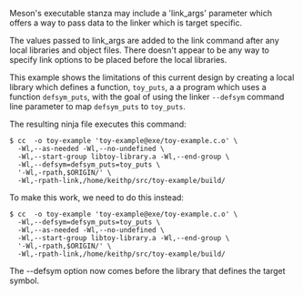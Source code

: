 Meson's executable stanza may include a 'link_args' parameter which
offers a way to pass data to the linker which is target specific.

The values passed to link_args are added to the link command after any
local libraries and object files. There doesn't appear to be any way
to specify link options to be placed before the local libraries.

This example shows the limitations of this current design by creating
a local library which defines a function, `toy_puts`, a
a program which uses a function `defsym_puts`, with the goal of using
the linker `--defsym` command line parameter to map `defsym_puts` to
`toy_puts`.

The resulting ninja file executes this command:

	$ cc  -o toy-example 'toy-example@exe/toy-example.c.o' \
	  -Wl,--as-needed -Wl,--no-undefined \
	  -Wl,--start-group libtoy-library.a -Wl,--end-group \
	  -Wl,--defsym=defsym_puts=toy_puts \
	  '-Wl,-rpath,$ORIGIN/' \
	  -Wl,-rpath-link,/home/keithp/src/toy-example/build/

To make this work, we need to do this instead:

	$ cc  -o toy-example 'toy-example@exe/toy-example.c.o' \
	  -Wl,--defsym=defsym_puts=toy_puts \
	  -Wl,--as-needed -Wl,--no-undefined \
	  -Wl,--start-group libtoy-library.a -Wl,--end-group \
	  '-Wl,-rpath,$ORIGIN/' \
	  -Wl,-rpath-link,/home/keithp/src/toy-example/build/

The --defsym option now comes before the library that defines the
target symbol.
